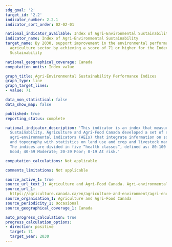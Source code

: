 ```yaml
---
sdg_goal: '2'
target_id: '2.2'
indicator_number: 2.2.1
indicator_sort_order: 02-02-01

national_indicator_available: Index of Agri-Environmental Sustainability
indicator_name: Index of Agri-Environmental Sustainability
target_name: By 2030, support improvement in the environmental performance of the
  agriculture sector by achieving a score of 71 or higher for the Index of Agri-Environmental
  Sustainability

national_geographical_coverage: Canada
computation_units: Index value

graph_title: Agri-Environmental Sustainability Performance Indices
graph_type: line
graph_target_lines:
- value: 71

data_non_statistical: false
data_show_map: false

published: true
reporting_status: complete

national_indicator_description: 'This indicator is an index that measures Agri-Environmental
  Sustainability. Agriculture and Agri-Food Canada developed a set of science-based
  agri-environmental indicators (AEIs) that integrate information on soils, climate
  and topography with statistics on land use and crop and livestock management practices.
  The indices are divided in five “health classes”, defined as: 80-100 Desired; 60-79
  Good; 40-59 Moderate; 20-39 Poor; 0-19 At risk.'

computation_calculations: Not applicable

comments_limitations: Not applicable

source_active_1: true
source_url_text_1: Agriculture and Agri-Food Canada. Agri-environmental indicators
source_url_1: 
  https://agriculture.canada.ca/en/agriculture-and-environment/agri-environmental-indicators
source_organisation_1: Agriculture and Agri-Food Canada
source_periodicity_1: Occasional
source_geographical_coverage_1: Canada

auto_progress_calculation: true
progress_calculation_options:
- direction: positive
  target: 71
  target_year: 2030
---
```

